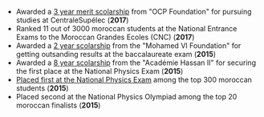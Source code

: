 * Awarded a [3 year merit scolarship](https://www.cpge.ac.ma/documents/DossierBM_E/ResultatBourseFOCP_S_17.pdf) from "OCP Foundation" for pursuing studies at CentraleSupélec (**2017**)
* Ranked 11 out of 3000 moroccan students at the National Entrance Exams to the Moroccan Grandes Ecoles (CNC) (**2017**)
* Awarded a [2 year scolarship](https://lesecolesihsane.com/bourses-dexcellence-istihqaq-2015/) from the "Mohamed VI Foundation" for getting outsanding results at the baccalaureate exam (**2015**)
* Awarded a [8 year scolarship](http://www.academiesciences.ma/es/activites/concours.php) from the "Académie Hassan II" for securing the first place at the National Physics Exam (**2015**)
* [Placed first at the National Physics Exam](http://www.academiesciences.ma/es/activites/concours.php) among the top 300 moroccan students (**2015**)
* Placed second at the National Physics Olympiad among the top 20 moroccan finalists (**2015**)